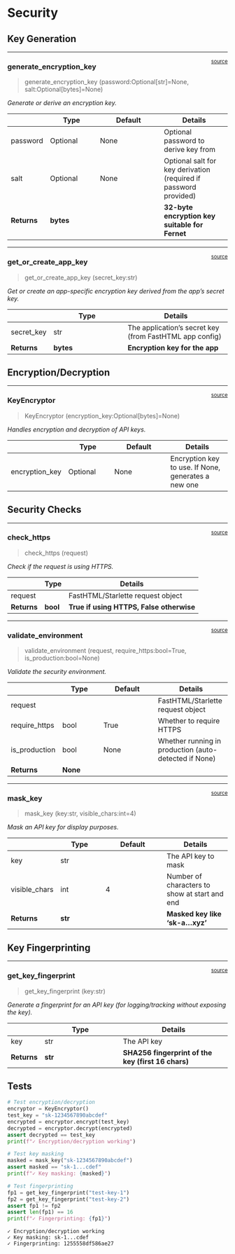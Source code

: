 # Security


<!-- WARNING: THIS FILE WAS AUTOGENERATED! DO NOT EDIT! -->

## Key Generation

------------------------------------------------------------------------

<a
href="https://github.com/cj-mills/cjm-fasthtml-byok/blob/main/cjm_fasthtml_byok/core/security.py#L22"
target="_blank" style="float:right; font-size:smaller">source</a>

### generate_encryption_key

>  generate_encryption_key (password:Optional[str]=None,
>                               salt:Optional[bytes]=None)

*Generate or derive an encryption key.*

<table>
<colgroup>
<col style="width: 6%" />
<col style="width: 25%" />
<col style="width: 34%" />
<col style="width: 34%" />
</colgroup>
<thead>
<tr>
<th></th>
<th><strong>Type</strong></th>
<th><strong>Default</strong></th>
<th><strong>Details</strong></th>
</tr>
</thead>
<tbody>
<tr>
<td>password</td>
<td>Optional</td>
<td>None</td>
<td>Optional password to derive key from</td>
</tr>
<tr>
<td>salt</td>
<td>Optional</td>
<td>None</td>
<td>Optional salt for key derivation (required if password
provided)</td>
</tr>
<tr>
<td><strong>Returns</strong></td>
<td><strong>bytes</strong></td>
<td></td>
<td><strong>32-byte encryption key suitable for Fernet</strong></td>
</tr>
</tbody>
</table>

------------------------------------------------------------------------

<a
href="https://github.com/cj-mills/cjm-fasthtml-byok/blob/main/cjm_fasthtml_byok/core/security.py#L43"
target="_blank" style="float:right; font-size:smaller">source</a>

### get_or_create_app_key

>  get_or_create_app_key (secret_key:str)

*Get or create an app-specific encryption key derived from the app’s
secret key.*

<table>
<colgroup>
<col style="width: 9%" />
<col style="width: 38%" />
<col style="width: 52%" />
</colgroup>
<thead>
<tr>
<th></th>
<th><strong>Type</strong></th>
<th><strong>Details</strong></th>
</tr>
</thead>
<tbody>
<tr>
<td>secret_key</td>
<td>str</td>
<td>The application’s secret key (from FastHTML app config)</td>
</tr>
<tr>
<td><strong>Returns</strong></td>
<td><strong>bytes</strong></td>
<td><strong>Encryption key for the app</strong></td>
</tr>
</tbody>
</table>

## Encryption/Decryption

------------------------------------------------------------------------

<a
href="https://github.com/cj-mills/cjm-fasthtml-byok/blob/main/cjm_fasthtml_byok/core/security.py#L52"
target="_blank" style="float:right; font-size:smaller">source</a>

### KeyEncryptor

>  KeyEncryptor (encryption_key:Optional[bytes]=None)

*Handles encryption and decryption of API keys.*

<table>
<colgroup>
<col style="width: 6%" />
<col style="width: 25%" />
<col style="width: 34%" />
<col style="width: 34%" />
</colgroup>
<thead>
<tr>
<th></th>
<th><strong>Type</strong></th>
<th><strong>Default</strong></th>
<th><strong>Details</strong></th>
</tr>
</thead>
<tbody>
<tr>
<td>encryption_key</td>
<td>Optional</td>
<td>None</td>
<td>Encryption key to use. If None, generates a new one</td>
</tr>
</tbody>
</table>

## Security Checks

------------------------------------------------------------------------

<a
href="https://github.com/cj-mills/cjm-fasthtml-byok/blob/main/cjm_fasthtml_byok/core/security.py#L134"
target="_blank" style="float:right; font-size:smaller">source</a>

### check_https

>  check_https (request)

*Check if the request is using HTTPS.*

<table>
<thead>
<tr>
<th></th>
<th><strong>Type</strong></th>
<th><strong>Details</strong></th>
</tr>
</thead>
<tbody>
<tr>
<td>request</td>
<td></td>
<td>FastHTML/Starlette request object</td>
</tr>
<tr>
<td><strong>Returns</strong></td>
<td><strong>bool</strong></td>
<td><strong>True if using HTTPS, False otherwise</strong></td>
</tr>
</tbody>
</table>

------------------------------------------------------------------------

<a
href="https://github.com/cj-mills/cjm-fasthtml-byok/blob/main/cjm_fasthtml_byok/core/security.py#L141"
target="_blank" style="float:right; font-size:smaller">source</a>

### validate_environment

>  validate_environment (request, require_https:bool=True,
>                            is_production:bool=None)

*Validate the security environment.*

<table>
<colgroup>
<col style="width: 6%" />
<col style="width: 25%" />
<col style="width: 34%" />
<col style="width: 34%" />
</colgroup>
<thead>
<tr>
<th></th>
<th><strong>Type</strong></th>
<th><strong>Default</strong></th>
<th><strong>Details</strong></th>
</tr>
</thead>
<tbody>
<tr>
<td>request</td>
<td></td>
<td></td>
<td>FastHTML/Starlette request object</td>
</tr>
<tr>
<td>require_https</td>
<td>bool</td>
<td>True</td>
<td>Whether to require HTTPS</td>
</tr>
<tr>
<td>is_production</td>
<td>bool</td>
<td>None</td>
<td>Whether running in production (auto-detected if None)</td>
</tr>
<tr>
<td><strong>Returns</strong></td>
<td><strong>None</strong></td>
<td></td>
<td></td>
</tr>
</tbody>
</table>

------------------------------------------------------------------------

<a
href="https://github.com/cj-mills/cjm-fasthtml-byok/blob/main/cjm_fasthtml_byok/core/security.py#L164"
target="_blank" style="float:right; font-size:smaller">source</a>

### mask_key

>  mask_key (key:str, visible_chars:int=4)

*Mask an API key for display purposes.*

<table>
<colgroup>
<col style="width: 6%" />
<col style="width: 25%" />
<col style="width: 34%" />
<col style="width: 34%" />
</colgroup>
<thead>
<tr>
<th></th>
<th><strong>Type</strong></th>
<th><strong>Default</strong></th>
<th><strong>Details</strong></th>
</tr>
</thead>
<tbody>
<tr>
<td>key</td>
<td>str</td>
<td></td>
<td>The API key to mask</td>
</tr>
<tr>
<td>visible_chars</td>
<td>int</td>
<td>4</td>
<td>Number of characters to show at start and end</td>
</tr>
<tr>
<td><strong>Returns</strong></td>
<td><strong>str</strong></td>
<td></td>
<td><strong>Masked key like ‘sk-a…xyz’</strong></td>
</tr>
</tbody>
</table>

## Key Fingerprinting

------------------------------------------------------------------------

<a
href="https://github.com/cj-mills/cjm-fasthtml-byok/blob/main/cjm_fasthtml_byok/core/security.py#L175"
target="_blank" style="float:right; font-size:smaller">source</a>

### get_key_fingerprint

>  get_key_fingerprint (key:str)

*Generate a fingerprint for an API key (for logging/tracking without
exposing the key).*

<table>
<colgroup>
<col style="width: 9%" />
<col style="width: 38%" />
<col style="width: 52%" />
</colgroup>
<thead>
<tr>
<th></th>
<th><strong>Type</strong></th>
<th><strong>Details</strong></th>
</tr>
</thead>
<tbody>
<tr>
<td>key</td>
<td>str</td>
<td>The API key</td>
</tr>
<tr>
<td><strong>Returns</strong></td>
<td><strong>str</strong></td>
<td><strong>SHA256 fingerprint of the key (first 16 chars)</strong></td>
</tr>
</tbody>
</table>

## Tests

``` python
# Test encryption/decryption
encryptor = KeyEncryptor()
test_key = "sk-1234567890abcdef"
encrypted = encryptor.encrypt(test_key)
decrypted = encryptor.decrypt(encrypted)
assert decrypted == test_key
print(f"✓ Encryption/decryption working")

# Test key masking
masked = mask_key("sk-1234567890abcdef")
assert masked == "sk-1...cdef"
print(f"✓ Key masking: {masked}")

# Test fingerprinting
fp1 = get_key_fingerprint("test-key-1")
fp2 = get_key_fingerprint("test-key-2")
assert fp1 != fp2
assert len(fp1) == 16
print(f"✓ Fingerprinting: {fp1}")
```

    ✓ Encryption/decryption working
    ✓ Key masking: sk-1...cdef
    ✓ Fingerprinting: 1255558df586ae27
